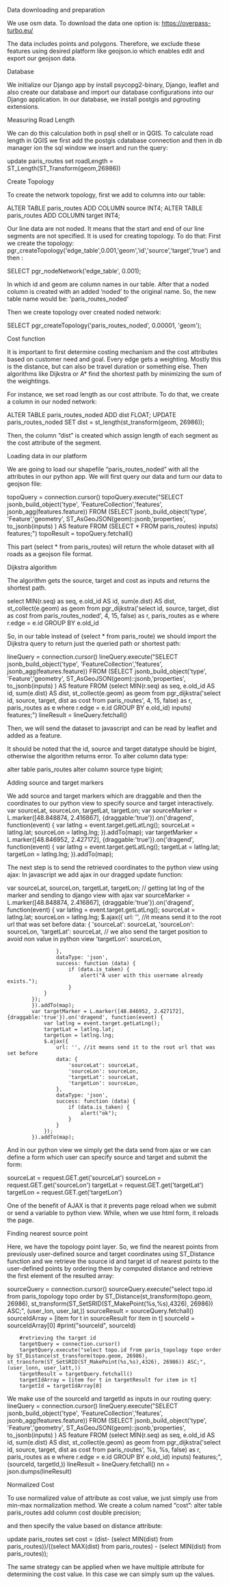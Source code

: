 Data downloading and preparation

We use osm data. To download the data one option is: https://overpass-turbo.eu/

The data includes points and polygons. Therefore, we exclude these features using desired platform like geojson.io which enables edit and export our geojson data.

Database

We initialize our Django app by install psycopg2-binary, Django, leaflet and also create our database and import our database configurations into our Django application.
In our database, we install postgis and pgrouting extensions.

Measuring Road Length

We can do this calculation both in psql shell or in QGIS. To calculate road length in QGIS we first add the postgis cdatabase connection and then in db manager ion the sql window we insert and run the query:

update paris_routes set roadLength = ST_Length(ST_Transform(geom,26986))

Create Topology

To create the network topology, first we add to columns into our table:

ALTER TABLE paris_routes ADD COLUMN source INT4;
ALTER TABLE paris_routes ADD COLUMN target INT4;

Our line data are not noded. It means that the start and end of our line segments are not specified. It is used for creating topology. To do that:
First we create the topology:
pgr_createTopology('edge_table',0.001,'geom','id','source','target','true')
and then :

SELECT pgr_nodeNetwork('edge_table', 0.001);

In which id and geom are column names in our table. After that a noded column is created with an added ‘noded’ to the original name. So, the new table name would be: 'paris_routes_noded'

Then we create topology over created noded network:

SELECT pgr_createTopology('paris_routes_noded', 0.00001, 'geom');

Cost function

It is important to first determine costing mechanism and the cost attributes based on customer need and goal. Every edge gets a weighting. Mostly this is the distance, but can also be travel duration or something else. Then algorithms like Dijkstra or A* find the shortest path by minimizing the sum of the weightings.

For instance, we set road length as our cost attribute. To do that, we create a column in our noded network:

ALTER TABLE paris_routes_noded ADD dist FLOAT;
UPDATE paris_routes_noded SET dist = st_length(st_transform(geom, 26986));

Then, the column “dist” is created which assign length of each segment as the cost attribute of the segment.


Loading data in our platform

We are going to load our shapefile “paris_routes_noded” with all the attributes in our python app. We will first query our data and turn our data to geojson file:

topoQuery = connection.cursor()
topoQuery.execute("SELECT jsonb_build_object('type', 'FeatureCollection','features', jsonb_agg(features.feature)) FROM (SELECT jsonb_build_object('type', 'Feature','geometry', ST_AsGeoJSON(geom)::jsonb,'properties', to_jsonb(inputs) ) AS feature FROM (SELECT * FROM paris_routes) inputs) features;")
topoResult = topoQuery.fetchall()


This part (select * from paris_routes) will return the whole dataset with all roads as a geojson file format.

Dijkstra algorithm

The algorithm gets the source, target and cost as inputs and returns the shortest path.

select MIN(r.seq) as seq, e.old_id AS id, sum(e.dist) AS dist, st_collect(e.geom) as geom from pgr_dijkstra('select id, source, target, dist as cost from paris_routes_noded', 4, 15, false) as r, paris_routes as e where r.edge = e.id GROUP BY e.old_id

So, in our table instead of (select * from paris_route) we should import the Dijkstra query to return just the queried path or shortest path:

lineQuery = connection.cursor()
 lineQuery.execute("SELECT jsonb_build_object('type', 'FeatureCollection','features', jsonb_agg(features.feature)) FROM (SELECT jsonb_build_object('type', 'Feature','geometry', ST_AsGeoJSON(geom)::jsonb,'properties', to_jsonb(inputs) ) AS feature FROM (select MIN(r.seq) as seq, e.old_id AS id, sum(e.dist) AS dist, st_collect(e.geom) as geom from pgr_dijkstra('select id, source, target, dist as cost from paris_routes', 4, 15, false) as r, paris_routes as e where r.edge = e.id GROUP BY e.old_id) inputs) features;")
lineResult = lineQuery.fetchall()

Then, we will send the dataset to javascript and can be read by leaflet and added as a feature.

It should be noted that the id, source and target datatype should be bigint, otherwise the algorithm returns error. To alter column data type:

alter table paris_routes alter column source type bigint;


Adding source and target markers

We add source and target markers which are draggable and then the coordinates to our python view to specify source and target interactively.
var sourceLat, sourceLon, targetLat, targetLon;
            var sourceMarker = L.marker([48.848874, 2.416867], {draggable:'true'}).on('dragend', function(event) {
                var latlng = event.target.getLatLng();
                sourceLat = latlng.lat;
                sourceLon = latlng.lng;
            }).addTo(map);
            var targetMarker = L.marker([48.846952, 2.427172], {draggable:'true'}).on('dragend', function(event) {
                var latlng = event.target.getLatLng();
                targetLat = latlng.lat;
                targetLon = latlng.lng;
            }).addTo(map);

The next step is to send the retrieved coordinates to the python view using ajax:
In javascript we add ajax in our dragged update function:

var sourceLat, sourceLon, targetLat, targetLon;
            // getting lat lng of the marker and sending to django view with ajax
            var sourceMarker = L.marker([48.848874, 2.416867], {draggable:'true'}).on('dragend', function(event) {
                var latlng = event.target.getLatLng();
                sourceLat = latlng.lat;
                sourceLon = latlng.lng;
                $.ajax({
                    url: '', //it means send it to the root url that was set before
                    data: {
                        'sourceLat': sourceLat,
                        'sourceLon': sourceLon,
                        'targetLat': sourceLat, // we also send the target position to avoid non value in python view
                        'targetLon': sourceLon,

                    },
                    dataType: 'json',
                    success: function (data) {
                        if (data.is_taken) {
                            alert("A user with this username already exists.");
                        }
                }
            });
            }).addTo(map);
            var targetMarker = L.marker([48.846952, 2.427172], {draggable:'true'}).on('dragend', function(event) {
                var latlng = event.target.getLatLng();
                targetLat = latlng.lat;
                targetLon = latlng.lng;
                $.ajax({
                    url: '', //it means send it to the root url that was set before
                    data: {
                        'sourceLat': sourceLat,
                        'sourceLon': sourceLon,
                        'targetLat': sourceLat,
                        'targetLon': sourceLon,
                    },
                    dataType: 'json',
                    success: function (data) {
                        if (data.is_taken) {
                            alert("ok");
                        }
                    }    
                });
            }).addTo(map);

And in our python view we simply get the data send from ajax or we can define a form which user can specify source and target and submit the form:

sourceLat = request.GET.get('sourceLat')
sourceLon = request.GET.get('sourceLon')
targetLat = request.GET.get('targetLat')
targetLon = request.GET.get('targetLon')



One of the benefit of AJAX is that it prevents page reload when we submit or send a variable to python view. While, when we use html form, it reloads the page.


Finding nearest source point

Here, we have the topology point layer. So, we find the nearest points from previously user-defined source and target coordinates using ST_Distance function and we retrieve the source id and target id of nearest points to the user-defined points by ordering them by computed distance and retrieve the first element of the resulted array:

sourceQuery = connection.cursor()
        sourceQuery.execute("select topo.id from paris_topology topo order by ST_Distance(st_transform(topo.geom, 26986), st_transform(ST_SetSRID(ST_MakePoint(%s,%s),4326), 26986)) ASC;", (user_lon, user_lat,))
        sourceResult = sourceQuery.fetchall()
        sourceIdArray = [item for t in sourceResult for item in t] 
        sourceId = sourceIdArray[0]
        #print("sourceId", sourceId)

        #retrieving the target id 
        targetQuery = connection.cursor()
        targetQuery.execute("select topo.id from paris_topology topo order by ST_Distance(st_transform(topo.geom, 26986), st_transform(ST_SetSRID(ST_MakePoint(%s,%s),4326), 26986)) ASC;", (user_lonn, user_latt,))
        targetResult = targetQuery.fetchall()
        targetIdArray = [item for t in targetResult for item in t] 
        targetId = targetIdArray[0]


We make use of the sourceId and targetId as inputs in our routing query:
lineQuery = connection.cursor()
        lineQuery.execute("SELECT jsonb_build_object('type', 'FeatureCollection','features', jsonb_agg(features.feature)) FROM (SELECT jsonb_build_object('type', 'Feature','geometry', ST_AsGeoJSON(geom)::jsonb,'properties', to_jsonb(inputs) ) AS feature FROM (select MIN(r.seq) as seq, e.old_id AS id, sum(e.dist) AS dist, st_collect(e.geom) as geom from pgr_dijkstra('select id, source, target, dist as cost from paris_routes', %s, %s, false) as r, paris_routes as e where r.edge = e.id GROUP BY e.old_id) inputs) features;", (sourceId, targetId,))
        lineResult = lineQuery.fetchall()
        nn = json.dumps(lineResult)

Normalized Cost 

To use normalized value of attribute as cost value, we just simply use from min-max normalization method. We create a colum named “cost”:
alter table paris_routes add column cost double precision;

and then specify the value based on distance attribute:

update paris_routes set cost = (dist- (select MIN(dist) from paris_routes))/((select MAX(dist) from paris_routes) - (select MIN(dist) from paris_routes));

The same strategy can be applied when we have multiple attribute for determining the cost value. In this case we can simply sum up the values.
